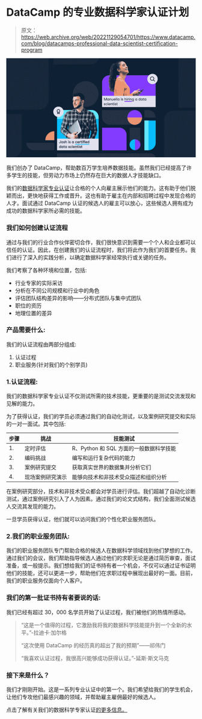 # DataCamp 的专业数据科学家认证计划

> 原文：<https://web.archive.org/web/20221129054701/https://www.datacamp.com/blog/datacamps-professional-data-scientist-certification-program>

![](img/7162ba02adda294059bc18ae4be6eee1.png)

我们创办了 DataCamp，帮助数百万学生培养数据技能。虽然我们已经提高了许多学生的技能，但劳动力市场上仍然存在巨大的数据人才技能缺口。

我们的[数据科学家专业认证](https://web.archive.org/web/20220525171335/http://datacamp.com/certification)让合格的个人向雇主展示他们的能力。这有助于他们脱颖而出，更快地获得工作或晋升。这也有助于雇主在内部和招聘过程中发现合格的人才。面试通过 DataCamp 认证的候选人的雇主可以放心，这些候选人拥有成为成功的数据科学家所必需的技能。

### 我们如何创建认证流程

通过与我们的行业合作伙伴密切合作，我们很快意识到需要一个个人和企业都可以信任的认证。因此，在创建我们的认证流程时，我们将此作为我们的首要任务。我们进行了深入的实践分析，以确定数据科学家经常执行或关键的任务。

我们考察了各种环境和位置，包括:

*   行业专家的实际采访
*   分析在不同公司规模和行业中的角色
*   评估团队结构差异的影响——分布式团队与集中式团队
*   职位的资历
*   地理位置的差异

### 产品需要什么:

我们的认证流程由两部分组成:

1.  认证过程
2.  职业服务(针对我们的个别学员)

### 1.认证流程:

我们的数据科学家专业认证不仅测试所需的技术技能，更重要的是测试交流发现和见解的能力。

为了获得认证，我们的学员必须通过我们的自动化测试，以及案例研究提交和实际的一对一面试。其中包括:

| 步骤 | 挑战 | 技能测试 |
| --- | --- | --- |
| 1. | 定时评估 | R、Python 和 SQL 方面的一般数据科学技能 |
| 2. | 编码挑战 | 编写和运行复杂代码的能力 |
| 3. | 案例研究提交 | 获取真实世界的数据集并分析它们 |
| 4. | 现场案例研究演示 | 能够向技术和非技术受众描述和组织分析 |

在案例研究部分，技术和非技术受众都会对学员进行评估。我们超越了自动化诊断测试，通过案例研究引入了人为因素。通过我们的论文式结构，我们全面测试候选人交流其发现的能力。

一旦学员获得认证，他们就可以访问我们的个性化职业服务团队。

### 2.我们的职业服务团队:

我们的职业服务团队专门帮助合格的候选人在数据科学领域找到他们梦想的工作。通过我们的会议，我们帮助指导候选人通过他们的求职无论是通过简历审查，面试准备，或一般提示。我们想给我们的证书持有者一个机会，不仅可以通过证书证明他们的技能，还可以更进一步，帮助他们在求职过程中展现出最好的一面。目前，我们的职业服务仅面向个人客户。

### 我们的第一批证书持有者要说的话:

我们已经有超过 30，000 名学员开始了认证过程，我们被他们的热情所感动。

> “这是一个值得的过程，它激励我将我的数据科学技能提升到一个全新的水平。”-拉迪卡·加尔格
> 
> “这次使用 DataCamp 的经历真的超出了我的预期”——祁伟门
> 
> “我喜欢认证过程，我很高兴能够成功获得认证。”-延斯·斯文马克

### 接下来是什么？

我们才刚刚开始。这是一系列专业认证中的第一个。我们希望给我们的学生机会，让他们专攻他们最感兴趣的领域，并帮助雇主雇佣最好的候选人。

点击了解有关我们的数据科学专家认证[的更多信息。](https://web.archive.org/web/20220525171335/http://datacamp.com/certification)